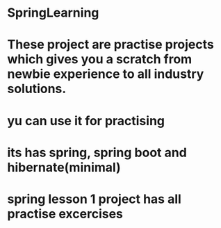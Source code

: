 # SpringLearning
# These project are practise projects which gives you a scratch from newbie experience to all industry solutions.
# yu can use it for practising
# its has spring, spring boot and hibernate(minimal)
# spring lesson 1 project has all practise excercises
